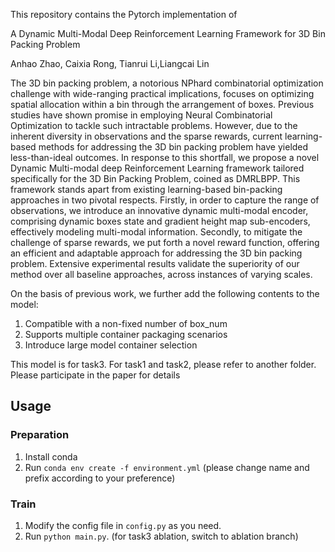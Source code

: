 
This repository contains the Pytorch implementation of

A Dynamic Multi-Modal Deep Reinforcement Learning Framework for 3D Bin Packing Problem

Anhao Zhao, Caixia Rong, Tianrui Li,Liangcai Lin

The 3D bin packing problem, a notorious NPhard combinatorial optimization challenge with wide-ranging practical implications, focuses on optimizing spatial allocation within a bin through the arrangement of boxes. Previous studies have shown promise in employing Neural Combinatorial Optimization to tackle such intractable problems. However, due to the inherent diversity in observations and the sparse rewards, current learning-based methods for addressing the 3D bin packing problem have yielded less-than-ideal outcomes. In response to this shortfall, we propose a novel Dynamic Multi-modal deep Reinforcement Learning framework tailored specifically for the 3D Bin Packing Problem, coined as DMRLBPP. This framework stands apart from existing learning-based bin-packing approaches in two pivotal respects. Firstly, in order to capture the range of observations, we introduce an innovative dynamic multi-modal encoder, comprising dynamic boxes state and gradient height map sub-encoders, effectively modeling multi-modal information. Secondly, to mitigate the challenge of sparse rewards, we put forth a novel reward function, offering an efficient and adaptable approach for addressing the 3D bin packing problem. Extensive experimental results validate the superiority of our method over all baseline approaches, across instances of varying scales.

On the basis of previous work, we further add the following contents to the model:
1. Compatible with a non-fixed number of box_num
2. Supports multiple container packaging scenarios
3. Introduce large model container selection

This model is for task3. For task1 and task2, please refer to another folder.
Please participate in the paper for details

## Usage

### Preparation

1. Install conda
2. Run `conda env create -f environment.yml` (please change name and prefix according to your preference)

### Train

1. Modify the config file in `config.py` as you need.
2. Run `python main.py`. (for task3 ablation, switch to ablation branch)
